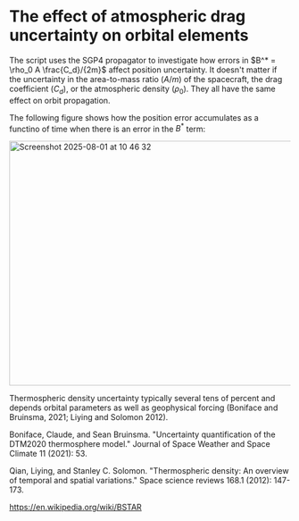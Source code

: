 # The effect of atmospheric drag uncertainty on orbital elements

The script uses the SGP4 propagator to investigate how errors in $B^* = \rho_0 A \frac{C_d}/{2m}$ affect position uncertainty. It doesn't matter if the uncertainty in the area-to-mass ratio ($A/m$) of the spacecraft, the drag coefficient ($C_d$), or the atmospheric density ($\rho_0$). They all have the same effect on orbit propagation.

The following figure shows how the position error accumulates as a functino of time when there is an error in the $B^*$ term:

<img width="595" height="438" alt="Screenshot 2025-08-01 at 10 46 32" src="https://github.com/user-attachments/assets/950ab753-f93f-4f29-95da-fb7e81e84890" />

Thermospheric density uncertainty typically several tens of percent and depends orbital parameters as well as geophysical forcing (Boniface and Bruinsma, 2021; Liying and Solomon 2012). 

Boniface, Claude, and Sean Bruinsma. "Uncertainty quantification of the DTM2020 thermosphere model." Journal of Space Weather and Space Climate 11 (2021): 53.

Qian, Liying, and Stanley C. Solomon. "Thermospheric density: An overview of temporal and spatial variations." Space science reviews 168.1 (2012): 147-173.

https://en.wikipedia.org/wiki/BSTAR
